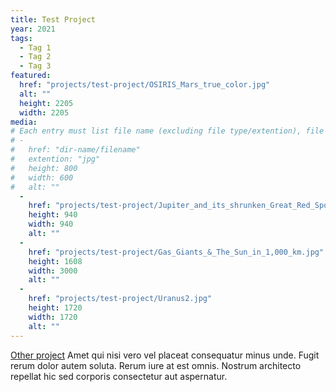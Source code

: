 ```yaml
---
title: Test Project
year: 2021
tags: 
  - Tag 1
  - Tag 2
  - Tag 3
featured: 
  href: "projects/test-project/OSIRIS_Mars_true_color.jpg"
  alt: ""
  height: 2205
  width: 2205
media: 
# Each entry must list file name (excluding file type/extention), file extention (eg. jpg, jpeg, png, gif), height and width, alt text (optional)
# -
#   href: "dir-name/filename"
#   extention: "jpg"
#   height: 800
#   width: 600
#   alt: ""
  -
    href: "projects/test-project/Jupiter_and_its_shrunken_Great_Red_Spot.jpg"
    height: 940
    width: 940
    alt: ""
  - 
    href: "projects/test-project/Gas_Giants_&_The_Sun_in_1,000_km.jpg"
    height: 1608
    width: 3000
    alt: ""
  - 
    href: "projects/test-project/Uranus2.jpg"
    height: 1720
    width: 1720
    alt: ""
---
```

[Other project](/projects/test-project-2/)
Amet qui nisi vero vel placeat consequatur minus unde. Fugit rerum dolor autem soluta. Rerum iure at est omnis. Nostrum architecto repellat hic sed corporis consectetur aut aspernatur.
